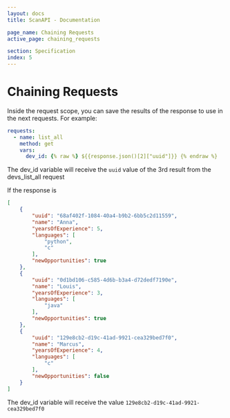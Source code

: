 ```yaml
---
layout: docs
title: ScanAPI - Documentation

page_name: Chaining Requests
active_page: chaining_requests

section: Specification
index: 5
---
```


# Chaining Requests

Inside the request scope, you can save the results of the response to use in the next
requests. For example:

```yaml
requests:
  - name: list_all
    method: get
    vars:
      dev_id: {% raw %} ${{response.json()[2]["uuid"]}} {% endraw %}
```

The dev_id variable will receive the `uuid` value of the 3rd result from the devs_list_all request

If the response is

```json
[
    {
        "uuid": "68af402f-1084-40a4-b9b2-6bb5c2d11559",
        "name": "Anna",
        "yearsOfExperience": 5,
        "languages": [
            "python",
            "c"
        ],
        "newOpportunities": true
    },
    {
        "uuid": "0d1bd106-c585-4d6b-b3a4-d72dedf7190e",
        "name": "Louis",
        "yearsOfExperience": 3,
        "languages": [
            "java"
        ],
        "newOpportunities": true
    },
    {
        "uuid": "129e8cb2-d19c-41ad-9921-cea329bed7f0",
        "name": "Marcus",
        "yearsOfExperience": 4,
        "languages": [
            "c"
        ],
        "newOpportunities": false
    }
]
```

The dev_id variable will receive the value `129e8cb2-d19c-41ad-9921-cea329bed7f0`
